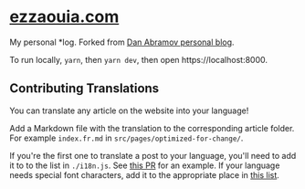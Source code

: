 # [ezzaouia.com](https://ezzaouia.com/)

My personal *log. Forked from [Dan Abramov personal blog](https://overreacted.io/).

To run locally, `yarn`, then `yarn dev`, then open https://localhost:8000.

## Contributing Translations

You can translate any article on the website into your language!

Add a Markdown file with the translation to the corresponding article folder. For example `index.fr.md` in `src/pages/optimized-for-change/`.

If you're the first one to translate a post to your language, you'll need to add it to to the list in `./i18n.js`. See [this PR](https://github.com/gaearon/overreacted.io/pull/159) for an example. If your language needs special font characters, add it to the appropriate place in [this list](https://github.com/ezzaouia/ezzaouia.com/blob/5de6c128f798506a54a1a34c32cd5446beecc272/src/utils/i18n.js#L15).

